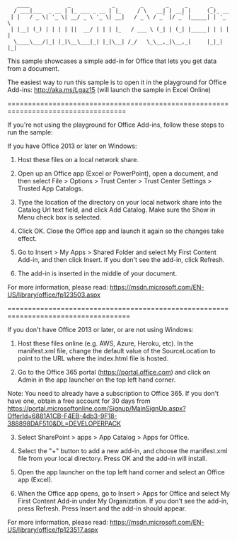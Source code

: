        ____            _             _        _       _     _       _       
      / ___|___  _ __ | |_ ___ _ __ | |_     / \   __| | __| |     (_)_ __  
     | |   / _ \| '_ \| __/ _ \ '_ \| __|   / _ \ / _` |/ _` |_____| | '_ \ 
     | |__| (_) | | | | ||  __/ | | | |_   / ___ \ (_| | (_| |_____| | | | |
      \____\___/|_| |_|\__\___|_| |_|\__| /_/   \_\__,_|\__,_|     |_|_| |_|
                                                                            

This sample showcases a simple add-in for Office that lets you get data from a document. 

The easiest way to run this sample is to open it in the playground for Office Add-ins: http://aka.ms/Lgaz15 (will launch the sample in Excel Online)

===================================================================================

If you're not using the playground for Office Add-ins, follow these steps to run the sample:

If you have Office 2013 or later on Windows:

1. Host these files on a local network share.

2. Open up an Office app (Excel or PowerPoint), open a document, and then select File > Options > Trust Center > Trust Center Settings > Trusted App Catalogs. 

3. Type the location of the directory on your local network share into the Catalog Url text field, and click Add Catalog. Make sure the Show in Menu check box is selected.

4. Click OK. Close the Office app and launch it again so the changes take effect.

5. Go to Insert > My Apps > Shared Folder and select My First Content Add-in, and then click Insert. If you don't see the add-in, click Refresh.

6. The add-in is inserted in the middle of your document.

For more information, please read: https://msdn.microsoft.com/EN-US/library/office/fp123503.aspx

====================================================================================

If you don't have Office 2013 or later, or are not using Windows:

1. Host these files online (e.g. AWS, Azure, Heroku, etc). In the manifest.xml file, change the default value of the SourceLocation to point to the URL where the index.html file is hosted.

2. Go to the Office 365 portal (https://portal.office.com) and click on Admin in the app launcher on the top left hand corner.

Note: You need to already have a subscription to Office 365. If you don't have one, obtain a free account for 30 days from https://portal.microsoftonline.com/Signup/MainSignUp.aspx?OfferId=6881A1CB-F4EB-4db3-9F18-388898DAF510&DL=DEVELOPERPACK

3. Select SharePoint > apps > App Catalog > Apps for Office.

4. Select the "+" button to add a new add-in, and choose the manifest.xml file from your local directory. Press OK and the add-in will install.

5. Open the app launcher on the top left hand corner and select an Office app (Excel).

6. When the Office app opens, go to Insert > Apps for Office and select My First Content Add-in under My Organization. If you don't see the add-in, press Refresh. Press Insert and the add-in should appear.

For more information, please read: https://msdn.microsoft.com/EN-US/library/office/fp123517.aspx